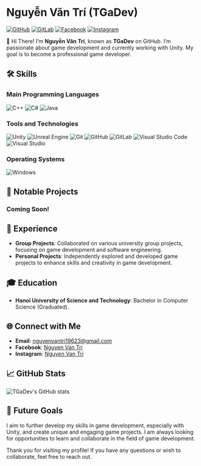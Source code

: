 # Nguyễn Văn Trí (TGaDev)

[![GitHub](https://img.shields.io/badge/GitHub-TGaDev-181717?style=for-the-badge&logo=github&logoColor=white)](https://github.com/TGaDev203)
[![GitLab](https://img.shields.io/badge/GitLab-TGaDev-330F63?style=for-the-badge&logo=gitlab&logoColor=white)](https://gitlab.com/TGaDev203)
[![Facebook](https://img.shields.io/badge/Facebook-Nguyen%20Van%20Tri-1877F2?style=for-the-badge&logo=facebook&logoColor=white)](https://facebook.com/nguyen.van.tri.935503/)
[![Instagram](https://img.shields.io/badge/Instagram-Nguyen%20Van%20Tri-E4405F?style=for-the-badge&logo=instagram&logoColor=white)](https://instagram.com/_ngt196_)

👋 Hi There! I’m **Nguyễn Văn Trí**, known as **TGaDev** on GitHub. I’m passionate about game development and currently working with Unity. My goal is to become a professional game developer.

## 🛠 Skills

### Main Programming Languages

![C++](https://img.shields.io/badge/C++-00599C?style=for-the-badge&logo=c%2B%2B&logoColor=white)
![C#](https://img.shields.io/badge/C%23-239120?style=for-the-badge&logo=c-sharp&logoColor=white)
![Java](https://img.shields.io/badge/Java-007396?style=for-the-badge&logo=java&logoColor=white)

### Tools and Technologies

![Unity](https://img.shields.io/badge/Unity-000000?style=for-the-badge&logo=unity&logoColor=white)
![Unreal Engine](https://img.shields.io/badge/Unreal%20Engine-313131?style=for-the-badge&logo=unreal-engine&logoColor=white)
![Git](https://img.shields.io/badge/Git-F05032?style=for-the-badge&logo=git&logoColor=white)
![GitHub](https://img.shields.io/badge/GitHub-181717?style=for-the-badge&logo=github&logoColor=white)
![GitLab](https://img.shields.io/badge/GitLab-330F63?style=for-the-badge&logo=gitlab&logoColor=white)
![Visual Studio Code](https://img.shields.io/badge/VS%20Code-007ACC?style=for-the-badge&logo=visual-studio-code&logoColor=white)
![Visual Studio](https://img.shields.io/badge/Visual%20Studio-5C2D91?style=for-the-badge&logo=visual-studio&logoColor=white)

### Operating Systems

![Windows](https://img.shields.io/badge/Windows-0078D6?style=for-the-badge&logo=windows&logoColor=white)

## 🔭 Notable Projects

### Coming Soon!

## 💼 Experience

- **Group Projects**: Collaborated on various university group projects, focusing on game development and software engineering.
- **Personal Projects**: Independently explored and developed game projects to enhance skills and creativity in game development.

## 🎓 Education

- **Hanoi University of Science and Technology**: Bachelor in Computer Science (Graduated).

## 🌐 Connect with Me

- **Email**: nguyenvantri19623@gmail.com
- **Facebook**: [Nguyen Van Tri](https://facebook.com/nguyen.van.tri.935503/)
- **Instagram**: [Nguyen Van Tri](https://instagram.com/_ngt196_)

## 📈 GitHub Stats

![TGaDev's GitHub stats](https://github-readme-stats.vercel.app/api?username=TGaDev203&show_icons=true&theme=radical)

## 🚀 Future Goals

I aim to further develop my skills in game development, especially with Unity, and create unique and engaging game projects. I am always looking for opportunities to learn and collaborate in the field of game development.

Thank you for visiting my profile! If you have any questions or wish to collaborate, feel free to reach out.
